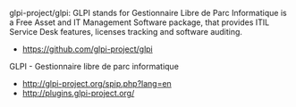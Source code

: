 

glpi-project/glpi: GLPI stands for Gestionnaire Libre de Parc Informatique is a Free Asset and IT Management Software package, that provides ITIL Service Desk features, licenses tracking and software auditing. 
* https://github.com/glpi-project/glpi

GLPI - Gestionnaire libre de parc informatique 
* http://glpi-project.org/spip.php?lang=en
* http://plugins.glpi-project.org/